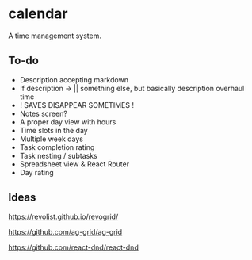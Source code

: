 # calendar

A time management system.

## To-do

- Description accepting markdown
- If description -> <FormControl as="textarea" /> || something else, but basically description overhaul time
- ! SAVES DISAPPEAR SOMETIMES !
- Notes screen?
- A proper day view with hours
- Time slots in the day
- Multiple week days
- Task completion rating
- Task nesting / subtasks
- Spreadsheet view & React Router
- Day rating

## Ideas

<https://revolist.github.io/revogrid/>

<https://github.com/ag-grid/ag-grid>

<https://github.com/react-dnd/react-dnd>
